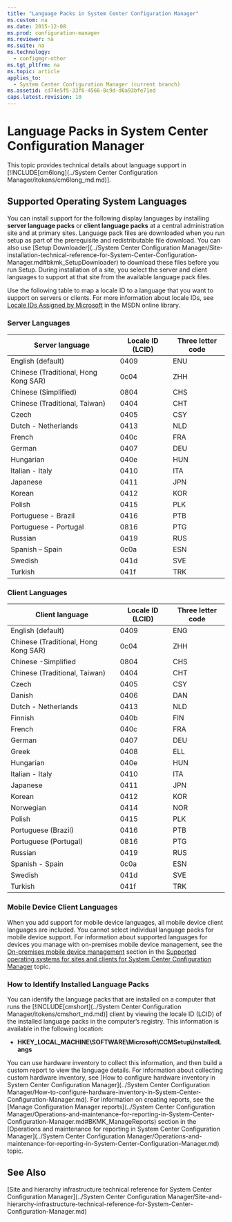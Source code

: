 ```yaml
---
title: "Language Packs in System Center Configuration Manager"
ms.custom: na
ms.date: 2015-12-08
ms.prod: configuration-manager
ms.reviewer: na
ms.suite: na
ms.technology: 
  - configmgr-other
ms.tgt_pltfrm: na
ms.topic: article
applies_to: 
  - System Center Configuration Manager (current branch)
ms.assetid: cd74e5f5-33f6-4566-8c9d-d6a93bfe71ed
caps.latest.revision: 10
---
```

# Language Packs in System Center Configuration Manager
This topic provides technical details about language support in [!INCLUDE[cm6long](../System Center Configuration Manager/itokens/cm6long_md.md)].  
  
##  <a name="BKMK_SupLanguagePacks"></a> Supported Operating System Languages  
 You can install support for the following display languages by installing **server language packs** or **client language packs** at a central administration site and at primary sites. Language pack files are downloaded when you run setup as part of the prerequisite and redistributable file download. You can also use [Setup Downloader](../System Center Configuration Manager/Site-installation-technical-reference-for-System-Center-Configuration-Manager.md#bkmk_SetupDownloader) to download these files before you run Setup. During installation of a site, you select the server and client languages to support at that site from the available language pack files.  
  
 Use the following table to map a locale ID to a language that you want to support on servers or clients. For more information about locale IDs, see [Locale IDs Assigned by Microsoft](http://go.microsoft.com/fwlink/p/?LinkId=252609) in the MSDN online library.  
  
### Server Languages  
  
|Server language|Locale ID (LCID)|Three letter code|  
|---------------------|------------------------|-----------------------|  
|English (default)|0409|ENU|  
|Chinese (Traditional, Hong Kong SAR)|0c04|ZHH|  
|Chinese (Simplified)|0804|CHS|  
|Chinese (Traditional, Taiwan)|0404|CHT|  
|Czech|0405|CSY|  
|Dutch - Netherlands|0413|NLD|  
|French|040c|FRA|  
|German|0407|DEU|  
|Hungarian|040e|HUN|  
|Italian - Italy|0410|ITA|  
|Japanese|0411|JPN|  
|Korean|0412|KOR|  
|Polish|0415|PLK|  
|Portuguese - Brazil|0416|PTB|  
|Portuguese - Portugal|0816|PTG|  
|Russian|0419|RUS|  
|Spanish – Spain|0c0a|ESN|  
|Swedish|041d|SVE|  
|Turkish|041f|TRK|  
  
### Client Languages  
  
|Client language|Locale ID (LCID)|Three letter code|  
|---------------------|------------------------|-----------------------|  
|English (default)|0409|ENG|  
|Chinese (Traditional, Hong Kong SAR)|0c04|ZHH|  
|Chinese -Simplified|0804|CHS|  
|Chinese (Traditional, Taiwan)|0404|CHT|  
|Czech|0405|CSY|  
|Danish|0406|DAN|  
|Dutch - Netherlands|0413|NLD|  
|Finnish|040b|FIN|  
|French|040c|FRA|  
|German|0407|DEU|  
|Greek|0408|ELL|  
|Hungarian|040e|HUN|  
|Italian - Italy|0410|ITA|  
|Japanese|0411|JPN|  
|Korean|0412|KOR|  
|Norwegian|0414|NOR|  
|Polish|0415|PLK|  
|Portuguese (Brazil)|0416|PTB|  
|Portuguese (Portugal)|0816|PTG|  
|Russian|0419|RUS|  
|Spanish - Spain|0c0a|ESN|  
|Swedish|041d|SVE|  
|Turkish|041f|TRK|  
  
### Mobile Device Client Languages  
 When you add support for mobile device languages, all mobile device client languages are included. You cannot select individual language packs for mobile device support. For information about supported languages for devices you manage with on-premises mobile device management,  see the [On-premises mobile device management](../Topic/Supported%20operating%20systems%20for%20sites%20and%20clients%20for%20System%20Center%20Configuration%20Manager.md#bkmk_OnpremOS) section in the [Supported operating systems for sites and clients for System Center Configuration Manager](../Topic/Supported%20operating%20systems%20for%20sites%20and%20clients%20for%20System%20Center%20Configuration%20Manager.md) topic.  
  
### How to Identify Installed Language Packs  
 You can identify the language packs that are installed on a computer that runs the [!INCLUDE[cmshort](../System Center Configuration Manager/itokens/cmshort_md.md)] client by viewing the locale ID (LCID) of the installed language packs in the computer’s registry. This information is available in the following location:  
  
-   **HKEY_LOCAL_MACHINE\SOFTWARE\Microsoft\CCMSetup\InstalledLangs**  
  
 You can use hardware inventory to collect this information, and then build a custom report to view the language details. For information about collecting custom hardware inventory, see [How to configure hardware inventory in System Center Configuration Manager](../System Center Configuration Manager/How-to-configure-hardware-inventory-in-System-Center-Configuration-Manager.md). For information on creating reports, see the [Manage Configuration Manager reports](../System Center Configuration Manager/Operations-and-maintenance-for-reporting-in-System-Center-Configuration-Manager.md#BKMK_ManageReports) section in the [Operations and maintenance for reporting in System Center Configuration Manager](../System Center Configuration Manager/Operations-and-maintenance-for-reporting-in-System-Center-Configuration-Manager.md) topic.  
  
## See Also  
 [Site and hierarchy infrastructure technical reference for System Center Configuration Manager](../System Center Configuration Manager/Site-and-hierarchy-infrastructure-technical-reference-for-System-Center-Configuration-Manager.md)